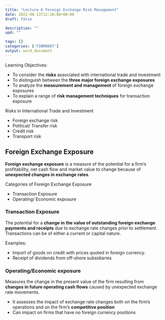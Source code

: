 ```yaml
---
title: "Lecture 6 Foreign Exchange Risk Management"
date: 2022-08-13T12:10:08+08:00
draft: false

description: ""
upd: ""

tags: []
categories: ['FINM8007']
output: word_document
---
```


Learning Objectives:

- To consider the **risks** associated with international trade and investment
- To distinguish between the **three major foreign exchange exposures**
- To analyze the **measurement and management** of foreign exchange exposures
- To explain a range of **risk management techniques** for transaction exposure

<!--more-->

Risks in International Trade and Investment

- Foreign exchange risk
- Political/ Transfer risk
- Credit risk
- Transport risk

## Foreign Exchange Exposure

**Foreign exchange exposure** is a measure of the potential for a firm’s profitability, net cash flow and market value to change because of **unexpected changes in exchange rates**.

Categories of Foreign Exchange Exposure

- Transaction Exposure
- Operating/ Economic exposure

### Transaction Exposure

The potential for a **change in the value of outstanding foreign exchange payments and receipts** due to exchange rate changes prior to settlement. Transactions can be of either a current or capital nature.

Examples:

- Import of goods on credit with prices quoted in foreign currency.
- Receipt of dividends from off-shore subsidiaries

### Operating/Economic exposure

Measures the change in the present value of the firm resulting from **changes in future operating cash flows** caused by unexpected exchange rate movements.

- It assesses the impact of exchange rate changes both on the firm’s operations and on the firm’s **competitive position**
- Can impact on firms that have no foreign currency positions